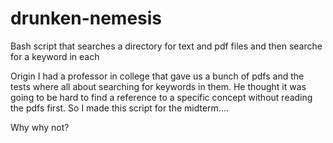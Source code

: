 drunken-nemesis
===============

Bash script that searches a directory for text and pdf files and then searche for a keyword in each


Origin
	I had a professor in college that gave us a bunch of pdfs and the tests where all about searching for keywords in them.
	He thought it was going to be hard to find a reference to a specific concept without reading the pdfs first.
	So I made this script for the midterm....

Why
	why not?

